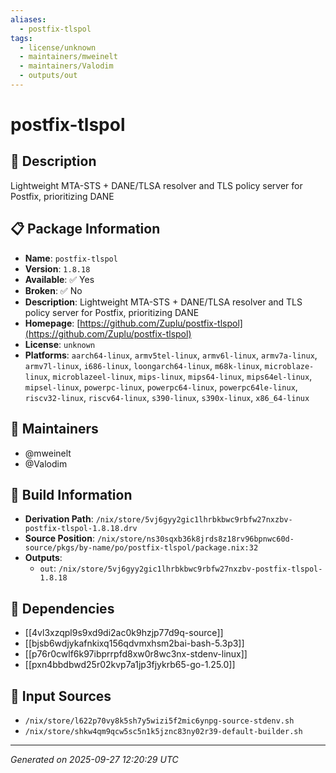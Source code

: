 ```yaml
---
aliases:
  - postfix-tlspol
tags:
  - license/unknown
  - maintainers/mweinelt
  - maintainers/Valodim
  - outputs/out
---
```


# postfix-tlspol

## 📝 Description

Lightweight MTA-STS + DANE/TLSA resolver and TLS policy server for Postfix, prioritizing DANE

## 📋 Package Information

- **Name**: `postfix-tlspol`
- **Version**: `1.8.18`
- **Available**: ✅ Yes
- **Broken**: ✅ No
- **Description**: Lightweight MTA-STS + DANE/TLSA resolver and TLS policy server for Postfix, prioritizing DANE
- **Homepage**: [https://github.com/Zuplu/postfix-tlspol](https://github.com/Zuplu/postfix-tlspol)
- **License**: `unknown`
- **Platforms**: `aarch64-linux`, `armv5tel-linux`, `armv6l-linux`, `armv7a-linux`, `armv7l-linux`, `i686-linux`, `loongarch64-linux`, `m68k-linux`, `microblaze-linux`, `microblazeel-linux`, `mips-linux`, `mips64-linux`, `mips64el-linux`, `mipsel-linux`, `powerpc-linux`, `powerpc64-linux`, `powerpc64le-linux`, `riscv32-linux`, `riscv64-linux`, `s390-linux`, `s390x-linux`, `x86_64-linux`
## 👥 Maintainers

- @mweinelt
- @Valodim


## 🔧 Build Information

- **Derivation Path**: `/nix/store/5vj6gyy2gic1lhrbkbwc9rbfw27nxzbv-postfix-tlspol-1.8.18.drv`
- **Source Position**: `/nix/store/ns30sqxb36k8jrds8z18rv96bpnwc60d-source/pkgs/by-name/po/postfix-tlspol/package.nix:32`
- **Outputs**:
  - `out`:  `/nix/store/5vj6gyy2gic1lhrbkbwc9rbfw27nxzbv-postfix-tlspol-1.8.18`

## 🔗 Dependencies

- [[4vl3xzqpl9s9xd9di2ac0k9hzjp77d9q-source]]
- [[bjsb6wdjykafnkixq156qdvmxhsm2bai-bash-5.3p3]]
- [[p76r0cwlf6k97ibprrpfd8xw0r8wc3nx-stdenv-linux]]
- [[pxn4bbdbwd25r02kvp7a1jp3fjykrb65-go-1.25.0]]

## 📁 Input Sources

- `/nix/store/l622p70vy8k5sh7y5wizi5f2mic6ynpg-source-stdenv.sh`
- `/nix/store/shkw4qm9qcw5sc5n1k5jznc83ny02r39-default-builder.sh`

---
*Generated on 2025-09-27 12:20:29 UTC*
